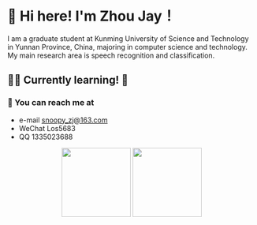 # :wave: Hi here! I'm Zhou Jay！

I am a graduate student at Kunming University of Science and Technology in Yunnan Province, China, majoring in computer science and technology. My main research area is speech recognition and classification.

## 👨‍💻 Currently learning! 💪

### :dash: You can reach me at
- e-mail snoopy_zj@163.com
- WeChat Los5683
- QQ 1335023688

<div align="center"> 
  <img height="140px" src="https://github-readme-stats.vercel.app/api?username=NefelibataJay&hide_title=true&hide_border=true&show_icons=trueline_height=21" />
  <img height="140px" src="https://github-readme-stats.vercel.app/api/top-langs/?username=NefelibataJay&hide_title=true&hide_border=true&layout=compact&langs_count=6" />
</div>

